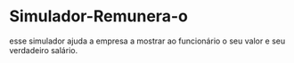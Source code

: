 # Simulador-Remunera-o
esse simulador ajuda a empresa a mostrar ao funcionário o seu valor e seu verdadeiro salário.
